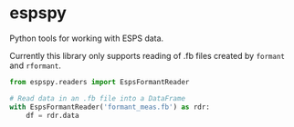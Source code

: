 # espspy
Python tools for working with ESPS data.

Currently this library only supports reading of .fb files created by
`formant` and `rformant`.

```python
from espspy.readers import EspsFormantReader

# Read data in an .fb file into a DataFrame
with EspsFormantReader('formant_meas.fb') as rdr:
    df = rdr.data

```
